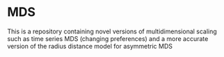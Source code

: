 # MDS
This is a repository containing novel versions of multidimensional scaling such as time series MDS (changing preferences) and a more accurate version of the radius distance model for asymmetric MDS
